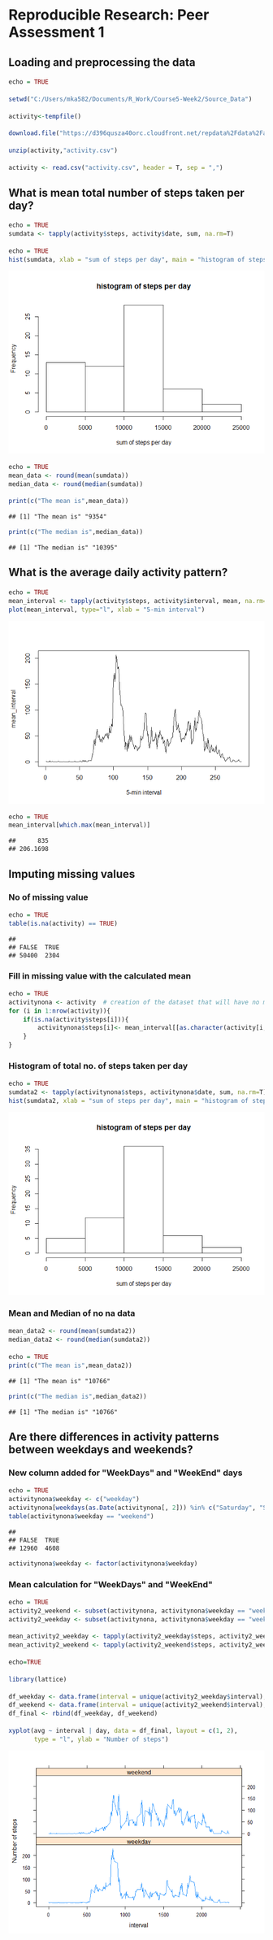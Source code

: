 # Reproducible Research: Peer Assessment 1


## Loading and preprocessing the data


```r
echo = TRUE

setwd("C:/Users/mka582/Documents/R_Work/Course5-Week2/Source_Data")

activity<-tempfile()

download.file("https://d396qusza40orc.cloudfront.net/repdata%2Fdata%2Factivity.zip",activity,method = "auto",mode="wb")

unzip(activity,"activity.csv")

activity <- read.csv("activity.csv", header = T, sep = ",")
```


## What is mean total number of steps taken per day?


```r
echo = TRUE
sumdata <- tapply(activity$steps, activity$date, sum, na.rm=T)

echo = TRUE
hist(sumdata, xlab = "sum of steps per day", main = "histogram of steps per day")
```

![](PA1_template_files/figure-html/unnamed-chunk-2-1.png)<!-- -->

```r
echo = TRUE
mean_data <- round(mean(sumdata))
median_data <- round(median(sumdata))

print(c("The mean is",mean_data))
```

```
## [1] "The mean is" "9354"
```

```r
print(c("The median is",median_data))
```

```
## [1] "The median is" "10395"
```

## What is the average daily activity pattern?


```r
echo = TRUE
mean_interval <- tapply(activity$steps, activity$interval, mean, na.rm=T)
plot(mean_interval, type="l", xlab = "5-min interval")
```

![](PA1_template_files/figure-html/unnamed-chunk-3-1.png)<!-- -->

```r
echo = TRUE
mean_interval[which.max(mean_interval)]
```

```
##      835 
## 206.1698
```

## Imputing missing values

###  No of missing value

```r
echo = TRUE
table(is.na(activity) == TRUE)
```

```
## 
## FALSE  TRUE 
## 50400  2304
```

###  Fill in missing value with the calculated mean

```r
echo = TRUE
activitynona <- activity  # creation of the dataset that will have no more NAs
for (i in 1:nrow(activity)){
    if(is.na(activity$steps[i])){
        activitynona$steps[i]<- mean_interval[[as.character(activity[i, "interval"])]]
    }
}
```

###  Histogram of total no. of steps taken per day

```r
echo = TRUE
sumdata2 <- tapply(activitynona$steps, activitynona$date, sum, na.rm=T)
hist(sumdata2, xlab = "sum of steps per day", main = "histogram of steps per day")
```

![](PA1_template_files/figure-html/unnamed-chunk-6-1.png)<!-- -->

###  Mean and Median of no na data

```r
mean_data2 <- round(mean(sumdata2))
median_data2 <- round(median(sumdata2))

echo = TRUE
print(c("The mean is",mean_data2))
```

```
## [1] "The mean is" "10766"
```

```r
print(c("The median is",median_data2))
```

```
## [1] "The median is" "10766"
```


## Are there differences in activity patterns between weekdays and weekends?

###  New column added for "WeekDays" and "WeekEnd" days

```r
echo = TRUE
activitynona$weekday <- c("weekday")
activitynona[weekdays(as.Date(activitynona[, 2])) %in% c("Saturday", "Sunday", "samedi", "dimanche", "saturday", "sunday", "Samedi", "Dimanche"), ][4] <- c("weekend")
table(activitynona$weekday == "weekend")
```

```
## 
## FALSE  TRUE 
## 12960  4608
```

```r
activitynona$weekday <- factor(activitynona$weekday)
```

###  Mean calculation for "WeekDays" and "WeekEnd"


```r
echo = TRUE
activity2_weekend <- subset(activitynona, activitynona$weekday == "weekend")
activity2_weekday <- subset(activitynona, activitynona$weekday == "weekday")

mean_activity2_weekday <- tapply(activity2_weekday$steps, activity2_weekday$interval, mean)
mean_activity2_weekend <- tapply(activity2_weekend$steps, activity2_weekend$interval, mean)

echo=TRUE

library(lattice)

df_weekday <- data.frame(interval = unique(activity2_weekday$interval), avg = as.numeric(mean_activity2_weekday), day = rep("weekday", length(mean_activity2_weekday)))
df_weekend <- data.frame(interval = unique(activity2_weekend$interval), avg = as.numeric(mean_activity2_weekend), day = rep("weekend", length(mean_activity2_weekend)))
df_final <- rbind(df_weekday, df_weekend)

xyplot(avg ~ interval | day, data = df_final, layout = c(1, 2), 
       type = "l", ylab = "Number of steps")
```

![](PA1_template_files/figure-html/unnamed-chunk-9-1.png)<!-- -->
